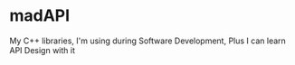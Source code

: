 # madAPI
My C++ libraries, I'm using during Software Development, Plus I can learn API Design with it
